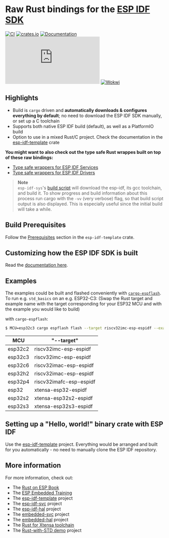 # Raw Rust bindings for the [ESP IDF SDK](https://docs.espressif.com/projects/esp-idf/en/latest/esp32/)

[![CI](https://github.com/esp-rs/esp-idf-sys/actions/workflows/ci.yml/badge.svg)](https://github.com/esp-rs/esp-idf-sys/actions/workflows/ci.yml)
[![crates.io](https://img.shields.io/crates/v/esp-idf-sys.svg)](https://crates.io/crates/esp-idf-sys)
[![Documentation](https://img.shields.io/badge/docs-esp--rs-brightgreen)](https://esp-rs.github.io/esp-idf-sys/esp_idf_sys/index.html)
[![Matrix](https://img.shields.io/matrix/esp-rs:matrix.org?label=join%20matrix&color=BEC5C9&logo=matrix)](https://matrix.to/#/#esp-rs:matrix.org)
[![Wokwi](https://img.shields.io/endpoint?url=https%3A%2F%2Fwokwi.com%2Fbadge%2Fclick-to-simulate.json)](https://wokwi.com/projects/332188235906155092)

## Highlights

- Build is `cargo` driven and **automatically downloads & configures everything by default**; no need to download the ESP IDF SDK manually, or set up a C toolchain
- Supports both native ESP IDF build (default), as well as a PlatformIO build
- Option to use in a mixed Rust/C project. Check the documentation in the [esp-idf-template](https://github.com/esp-rs/esp-idf-template) crate

**You might want to also check out the type safe Rust wrappes built on top of these raw bindings:**
- [Type safe wrappers for ESP IDF Services](https://github.com/esp-rs/esp-idf-svc)
- [Type safe wrappers for ESP IDF Drivers](https://github.com/esp-rs/esp-idf-hal)

> **Note**  
> `esp-idf-sys`'s [build
> script](https://doc.rust-lang.org/cargo/reference/build-scripts.html) will download the
> esp-idf, its gcc toolchain, and build it. To show progress and build information about
> this process run cargo with the `-vv` (very verbose) flag, so that build script output
> is also displayed. This is especially useful since the initial build will take a while.

## Build Prerequisites

Follow the [Prerequisites](https://github.com/esp-rs/esp-idf-template#prerequisites) section in the `esp-idf-template` crate.

## Customizing how the ESP IDF SDK is built

Read the [documentation here](BUILD-OPTIONS.md).

## Examples

The examples could be built and flashed conveniently with [`cargo-espflash`](https://github.com/esp-rs/espflash/). To run e.g. `std_basics` on an e.g. ESP32-C3:
(Swap the Rust target and example name with the target corresponding for your ESP32 MCU and with the example you would like to build)

with `cargo-espflash`:
```sh
$ MCU=esp32c3 cargo espflash flash --target riscv32imc-esp-espidf --example std_basics --monitor
```

| MCU | "--target" |
| --- | ------ |
| esp32c2 | riscv32imc-esp-espidf |
| esp32c3| riscv32imc-esp-espidf |
| esp32c6| riscv32imac-esp-espidf |
| esp32h2 | riscv32imac-esp-espidf |
| esp32p4 | riscv32imafc-esp-espidf |
| esp32 | xtensa-esp32-espidf |
| esp32s2 | xtensa-esp32s2-espidf |
| esp32s3 | xtensa-esp32s3-espidf |


## Setting up a "Hello, world!" binary crate with ESP IDF

Use the [esp-idf-template](https://github.com/esp-rs/esp-idf-template) project. Everything would be arranged and built for you automatically - no need to manually clone the ESP IDF repository.

## More information

For more information, check out:
- The [Rust on ESP Book](https://esp-rs.github.io/book/)
- The [ESP Embedded Training](https://github.com/esp-rs/espressif-trainings)
- The [esp-idf-template](https://github.com/esp-rs/esp-idf-template) project
- The [esp-idf-svc](https://github.com/esp-rs/esp-idf-svc) project
- The [esp-idf-hal](https://github.com/esp-rs/esp-idf-hal) project
- The [embedded-svc](https://github.com/esp-rs/embedded-svc) project
- The [embedded-hal](https://github.com/rust-embedded/embedded-hal) project
- The [Rust for Xtensa toolchain](https://github.com/esp-rs/rust-build)
- The [Rust-with-STD demo](https://github.com/ivmarkov/rust-esp32-std-demo) project
